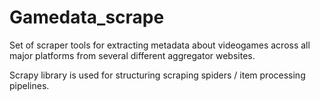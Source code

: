 # Gamedata_scrape
Set of scraper tools for extracting metadata about videogames across all major platforms from several different aggregator websites.

Scrapy library is used for structuring scraping spiders / item processing pipelines.